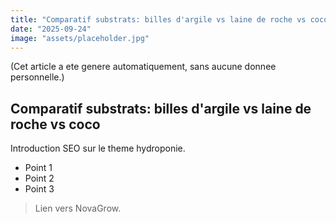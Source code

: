 ```yaml
---
title: "Comparatif substrats: billes d'argile vs laine de roche vs coco"
date: "2025-09-24"
image: "assets/placeholder.jpg"
---
```


(Cet article a ete genere automatiquement, sans aucune donnee personnelle.)

## Comparatif substrats: billes d'argile vs laine de roche vs coco

Introduction SEO sur le theme hydroponie.

- Point 1
- Point 2
- Point 3

> Lien vers NovaGrow.
